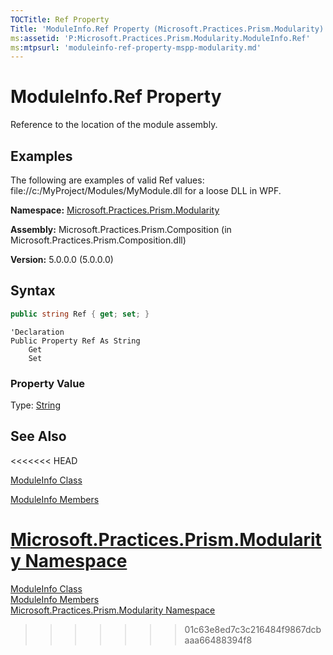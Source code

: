 ```yaml
---
TOCTitle: Ref Property
Title: 'ModuleInfo.Ref Property (Microsoft.Practices.Prism.Modularity)'
ms:assetid: 'P:Microsoft.Practices.Prism.Modularity.ModuleInfo.Ref'
ms:mtpsurl: 'moduleinfo-ref-property-mspp-modularity.md'
---
```



# ModuleInfo.Ref Property

Reference to the location of the module assembly.

## Examples

The following are examples of valid Ref values: file://c:/MyProject/Modules/MyModule.dll for a loose DLL in WPF.

**Namespace:** [Microsoft.Practices.Prism.Modularity](/patterns-practices/reference/mspp-modularity-namespace)

**Assembly:** Microsoft.Practices.Prism.Composition (in Microsoft.Practices.Prism.Composition.dll)

**Version:** 5.0.0.0 (5.0.0.0)

## Syntax

```C#
public string Ref { get; set; }
```
```VB
'Declaration
Public Property Ref As String
	Get
	Set
```
### Property Value

Type: [String](http://msdn.microsoft.com/en-us/library/s1wwdcbf)

## See Also
<<<<<<< HEAD

[ModuleInfo Class](/patterns-practices/reference/moduleinfo-class-mspp-modularity)

[ModuleInfo Members](/patterns-practices/reference/moduleinfo-members-mspp-modularity)

[Microsoft.Practices.Prism.Modularity Namespace](/patterns-practices/reference/mspp-modularity-namespace)
=======
[ModuleInfo Class](/patterns-practices/reference/moduleinfo-class-mspp-modularity)<br/>
[ModuleInfo Members](/patterns-practices/reference/moduleinfo-members-mspp-modularity)<br/>
[Microsoft.Practices.Prism.Modularity Namespace](/patterns-practices/reference/mspp-modularity-namespace)<br/>
>>>>>>> 01c63e8ed7c3c216484f9867dcbaaa66488394f8
